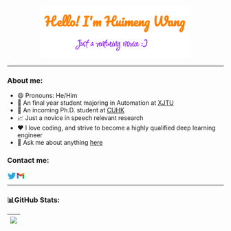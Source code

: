<p align="center"><a href="https://echo-hmwang.github.io/"><img width="70%" alt="Hello, I'm Huimeng Wang." src="./assets/gh-readme-header.png" /></a></p>

____________________________________________
### About me:
- 😄 Pronouns: He/Him
- 👋 An final year student majoring in Automation at [XJTU](https://www.xjtu.edu.cn)
- 🏫 An incoming Ph.D. student at [CUHK](https://www.cuhk.edu.hk/chinese/)
- 📈 Just a novice in speech relevant research 
- ❤️ I love coding, and strive to become a highly qualified deep learning engineer
- 💬 Ask me about anything [here](https://github.com/echo-hmwang/echo-hmwang/issues)
### Contact me:
<a href="https://twitter.com/WANGHUIMENG_">
  <img align="left" alt="Huimeng Wang | Twitter" width="21px" src="https://raw.githubusercontent.com/echo-hmwang/echo-hmwang/master/assets/twitter.svg" />
</a>
<a href="mailto:wanghuimeng66@gmail.com">
  <img align="left" alt="Huimeng Wang | Gmail" width="20px" src="https://raw.githubusercontent.com/echo-hmwang/echo-hmwang/master/assets/gmail.svg" />
</a>
<br />

___________________________________________________________________________________________________________

### 📊GitHub Stats:
<div align=center> 

| <a href="https://github.com/anuraghazra/github-readme-stats"><img align="center" src="https://github-readme-stats.vercel.app/api?username=echo-hmwang&count_private=true&show_icons=true&theme=transparent" /></a> |
| ------------------------------------------------- |

